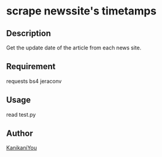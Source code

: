 scrape newssite's timetamps
====

## Description
Get the update date of the article from each news site.

## Requirement
requests
bs4
jeraconv

## Usage
read test.py

## Author

[KanikaniYou](https://github.com/KanikaniYou)
